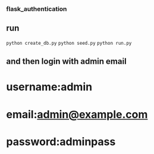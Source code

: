 ### flask_authentication
## run 
`python create_db.py`
`python seed.py`
`python run.py`

## and then login with admin email
# username:admin
# email:admin@example.com
# password:adminpass

